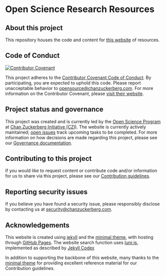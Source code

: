 # Open Science Research Resources

## About this project

This repository houses the code and content for [this website](https://chanzuckerberg.github.io/open-science/)
of resources.

## Code of Conduct

[![Contributor Covenant](https://img.shields.io/badge/Contributor%20Covenant-baaaa.svg)](CODE_OF_CONDUCT.md)

This project adheres to the [Contributor Covenant Code of Conduct](CODE_OF_CONDUCT.md).
By participating, you are expected to uphold this code.
Please report unacceptable behavior to <opensource@chanzuckerberg.com>.
For more information on the Contributor Covenant,
please [visit their website](https://www.contributor-covenant.org/).

## Project status and governance

This project was created and is currently led by the [Open Science Program](https://chanzuckerberg.com/science/programs-resources/open-science/)
at [Chan Zuckerberg Initiative (CZI)](https://chanzuckerberg.com/).
The website is currently actively maintained;
[open issues](https://github.com/chanzuckerberg/open-science/issues)
track upcoming tasks to be completed.
For more information on how decisions are made regarding this project,
please see our [Governance documentation](GOVERNANCE.md).

## Contributing to this project

If you would like to request content or contribute code and/or information for us to share via this project,
please see our [Contribution guidelines](https://chanzuckerberg.github.io/open-science/CONTRIBUTING/).

## Reporting security issues

If you believe you have found a security issue,
please responsibly disclose by contacting us at <security@chanzuckerberg.com>.

## Acknowledgements

This website is created using [jekyll](https://jekyllrb.com/)
and the [minimal theme](https://github.com/pages-themes/minimal),
with hosting through [GitHub Pages](https://pages.github.com/).
The website search function uses [lunr.js](https://lunrjs.com/),
implemented as described by [Jekyll Codex](https://jekyllcodex.org/without-plugin/search-lunr/#)

In addition to supporting the backbone of this website,
many thanks to the [minimal theme](https://github.com/pages-themes/minimal)
for providing excellent reference material for our Contribution guidelines.
